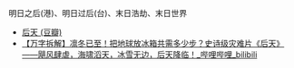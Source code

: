 明日之后(港)、明日过后(台)、末日浩劫、末日世界
- [后天 (豆瓣)](https://movie.douban.com/subject/1308779/)
- [【万字拆解】凛冬已至！把地球放冰箱共需多少步？史诗级灾难片《后天》——飓风肆虐，海啸滔天，冰雪无边，后天降临！_哔哩哔哩_bilibili](https://www.bilibili.com/video/BV1cS4219777/)
